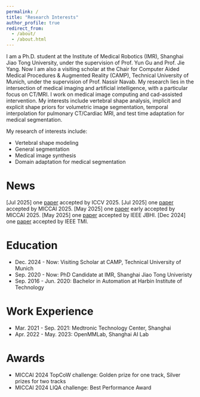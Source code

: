 ```yaml
---
permalink: /
title: "Research Interests"
author_profile: true
redirect_from: 
  - /about/
  - /about.html
---
```


I am a Ph.D. student at the Institute of Medical Robotics (IMR), Shanghai Jiao Tong University, under the supervision of Prof. Yun Gu and Prof. Jie Yang. Now I am also a visiting scholar at the Chair for Computer Aided Medical Procedures & Augmented Reality (CAMP), Technical University of Munich, under the supervision of Prof. Nassir Navab. My research lies in the intersection of medical imaging and artificial intelligence, with a particular focus on CT/MRI. I work on medical image computing and cad-assisted intervention. My interests include vertebral shape analysis, implicit and explicit shape priors for volumetric image segmentation, temporal interpolation for pulmonary CT/Cardiac MRI, and test time adaptation for medical segmentation.

My research of interests include:
- Vertebral shape modeling
- General segmentation
- Medical image synthesis
- Domain adaptation for medical segmentation

News
======
[Jul 2025] one [paper](https://arxiv.org/abs/2507.04547) accepted by ICCV 2025.
[Jul 2025] one [paper](https://arxiv.org/abs/2506.23673) accepted by MICCAI 2025.
[May 2025] one [paper](https://arxiv.org/abs/2505.17333) early accepted by MICCAI 2025.
[May 2025] one [paper](https://ieeexplore.ieee.org/abstract/document/11016174) accepted by IEEE JBHI.
[Dec 2024] one [paper](https://ieeexplore.ieee.org/abstract/document/10812757) accepted by IEEE TMI.


Education
======
- Dec. 2024 - Now: Visiting Scholar at CAMP, Technical University of Munich
- Sep. 2020 - Now: PhD Candidate at IMR, Shanghai Jiao Tong Univeristy
- Sep. 2016 - Jun. 2020: Bachelor in Automation at Harbin Institute of Technology


Work Experience
======
- Mar. 2021 - Sep. 2021: Medtronic Technology Center, Shanghai
- Apr. 2022 - May. 2023: OpenMMLab, Shanghai AI Lab



Awards
======
- MICCAI 2024 TopCoW challenge: Golden prize for one track, Silver prizes for two tracks
- MICCAI 2024 LIQA challenge: Best Performance Award




